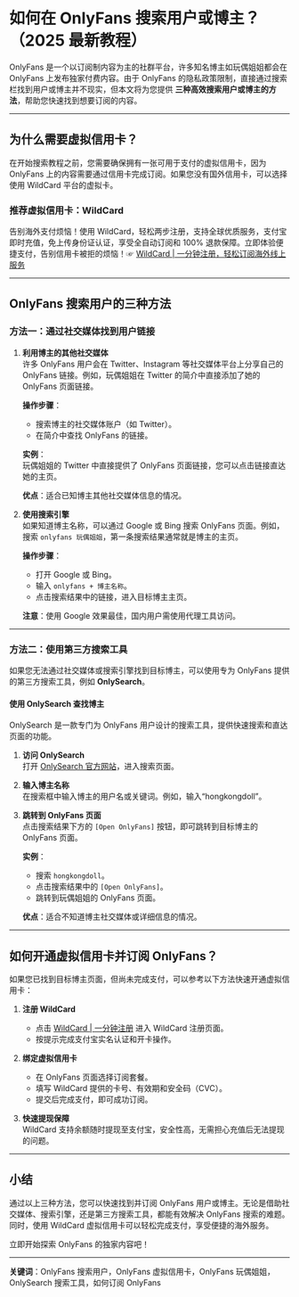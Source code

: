 # 如何在 OnlyFans 搜索用户或博主？（2025 最新教程）

OnlyFans 是一个以订阅制内容为主的社群平台，许多知名博主如玩偶姐姐都会在 OnlyFans 上发布独家付费内容。由于 OnlyFans 的隐私政策限制，直接通过搜索栏找到用户或博主并不现实，但本文将为您提供 **三种高效搜索用户或博主的方法**，帮助您快速找到想要订阅的内容。

---

## 为什么需要虚拟信用卡？

在开始搜索教程之前，您需要确保拥有一张可用于支付的虚拟信用卡，因为 OnlyFans 上的内容需要通过信用卡完成订阅。如果您没有国外信用卡，可以选择使用 WildCard 平台的虚拟卡。

### 推荐虚拟信用卡：WildCard

告别海外支付烦恼！使用 WildCard，轻松两步注册，支持全球优质服务，支付宝即时充值，免上传身份证认证，享受全自动订阅和 100% 退款保障。立即体验便捷支付，告别信用卡被拒的烦恼！☞ [WildCard | 一分钟注册，轻松订阅海外线上服务](https://bit.ly/bewildcard)

---

## OnlyFans 搜索用户的三种方法

### 方法一：通过社交媒体找到用户链接

1. **利用博主的其他社交媒体**  
   许多 OnlyFans 用户会在 Twitter、Instagram 等社交媒体平台上分享自己的 OnlyFans 链接。例如，玩偶姐姐在 Twitter 的简介中直接添加了她的 OnlyFans 页面链接。

   **操作步骤**：
   - 搜索博主的社交媒体账户（如 Twitter）。
   - 在简介中查找 OnlyFans 的链接。

   **实例**：  
   玩偶姐姐的 Twitter 中直接提供了 OnlyFans 页面链接，您可以点击链接直达她的主页。

   **优点**：适合已知博主其他社交媒体信息的情况。

2. **使用搜索引擎**  
   如果知道博主名称，可以通过 Google 或 Bing 搜索 OnlyFans 页面。例如，搜索 `onlyfans 玩偶姐姐`，第一条搜索结果通常就是博主的主页。

   **操作步骤**：
   - 打开 Google 或 Bing。
   - 输入 `onlyfans + 博主名称`。
   - 点击搜索结果中的链接，进入目标博主主页。

   **注意**：使用 Google 效果最佳，国内用户需使用代理工具访问。

---

### 方法二：使用第三方搜索工具

如果您无法通过社交媒体或搜索引擎找到目标博主，可以使用专为 OnlyFans 提供的第三方搜索工具，例如 **OnlySearch**。

#### 使用 OnlySearch 查找博主

OnlySearch 是一款专门为 OnlyFans 用户设计的搜索工具，提供快速搜索和直达页面的功能。

1. **访问 OnlySearch**  
   打开 [OnlySearch 官方网站](https://onlysearch.co/)，进入搜索页面。

2. **输入博主名称**  
   在搜索框中输入博主的用户名或关键词。例如，输入“hongkongdoll”。

3. **跳转到 OnlyFans 页面**  
   点击搜索结果下方的 `[Open OnlyFans]` 按钮，即可跳转到目标博主的 OnlyFans 页面。

   **实例**：  
   - 搜索 `hongkongdoll`。
   - 点击搜索结果中的 `[Open OnlyFans]`。
   - 跳转到玩偶姐姐的 OnlyFans 页面。

   **优点**：适合不知道博主社交媒体或详细信息的情况。

---

## 如何开通虚拟信用卡并订阅 OnlyFans？

如果您已找到目标博主页面，但尚未完成支付，可以参考以下方法快速开通虚拟信用卡：

1. **注册 WildCard**  
   - 点击 [WildCard | 一分钟注册](https://bit.ly/bewildcard) 进入 WildCard 注册页面。
   - 按提示完成支付宝实名认证和开卡操作。

2. **绑定虚拟信用卡**  
   - 在 OnlyFans 页面选择订阅套餐。
   - 填写 WildCard 提供的卡号、有效期和安全码（CVC）。
   - 提交后完成支付，即可成功订阅。

3. **快速提现保障**  
   WildCard 支持余额随时提现至支付宝，安全性高，无需担心充值后无法提现的问题。

---

## 小结

通过以上三种方法，您可以快速找到并订阅 OnlyFans 用户或博主。无论是借助社交媒体、搜索引擎，还是第三方搜索工具，都能有效解决 OnlyFans 搜索的难题。同时，使用 WildCard 虚拟信用卡可以轻松完成支付，享受便捷的海外服务。

立即开始探索 OnlyFans 的独家内容吧！

---
**关键词**：OnlyFans 搜索用户，OnlyFans 虚拟信用卡，OnlyFans 玩偶姐姐，OnlySearch 搜索工具，如何订阅 OnlyFans
